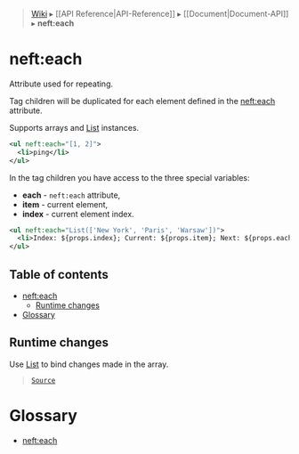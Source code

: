 > [Wiki](Home) ▸ [[API Reference|API-Reference]] ▸ [[Document|Document-API]] ▸ **neft:each**

# neft:each

Attribute used for repeating.

Tag children will be duplicated for each
element defined in the [neft:each](/Neft-io/neft/wiki/Document-neft:each-API#nefteach) attribute.

Supports arrays and [List](/Neft-io/neft/wiki/List-API#class-list) instances.

```xml
<ul neft:each="[1, 2]">
  <li>ping</li>
</ul>
```

In the tag children you have access to the three special variables:
- **each** - `neft:each` attribute,
- **item** - current element,
- **index** - current element index.

```xml
<ul neft:each="List(['New York', 'Paris', 'Warsaw'])">
  <li>Index: ${props.index}; Current: ${props.item}; Next: ${props.each[i+1]}</li>
</ul>
```

## Table of contents
* [neft:each](#nefteach)
  * [Runtime changes](#runtime-changes)
* [Glossary](#glossary)

## Runtime changes

Use [List](/Neft-io/neft/wiki/List-API#class-list) to bind changes made in the array.

> [`Source`](/Neft-io/neft/blob/564f8d734f4e3d2b9c5aa3d8f0b6cad0c8b3f9f0/src/document/file/parse/iterators.litcoffee#runtime-changes)

# Glossary

- [neft:each](#nefteach)

